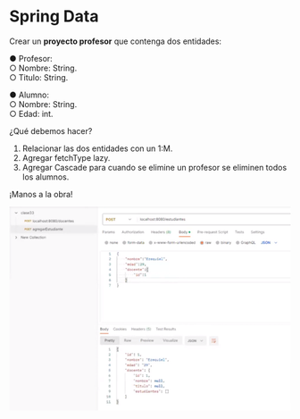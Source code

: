 
# Spring Data

Crear un **proyecto profesor** que contenga dos entidades:  

● Profesor:  
○ Nombre: String.  
○ Titulo: String.  

● Alumno:  
○ Nombre: String.  
○ Edad: int.  

¿Qué debemos hacer?
1) Relacionar las dos entidades con un 1:M.  
2) Agregar fetchType lazy.  
3) Agregar Cascade para cuando se elimine un profesor se eliminen todos los alumnos.  

¡Manos a la obra!

![Preview](https://github.com/soymilidev/JAVA-II/blob/main/C33-Spring%20Data/C33-Clase/preview.png)
